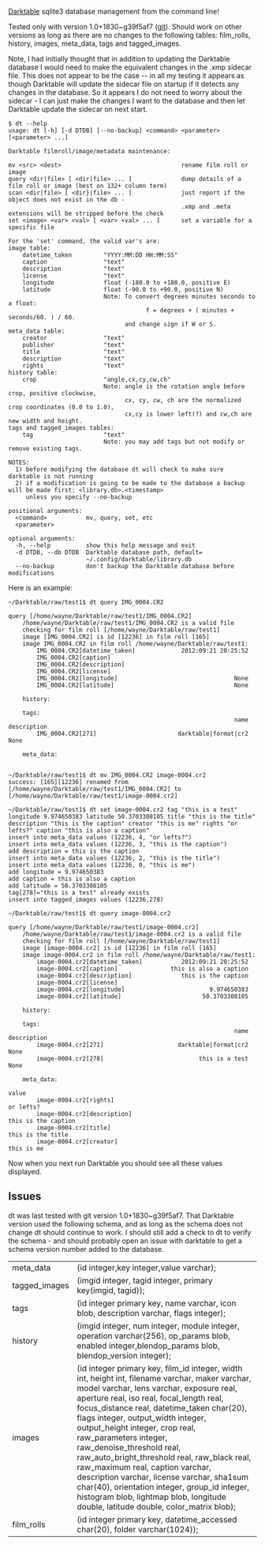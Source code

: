 [Darktable](http://www.darktable.org) sqlite3 database management from
the command line!

Tested only with version 1.0+1830~g39f5af7 ([git](http://github.com/darktable-org/darktable)).  Should work on other versions as long as there are no
changes to the following tables:  film_rolls, history, images, meta_data,
tags and tagged_images.

Note, I had initially thought that in addition to updating the Darktable
database I would need to make the equivalent changes in the .xmp sidecar
file.  This does not appear to be the case -- in all my testing it appears
as though Darktable will update the sidecar file on startup if it 
detects any changes in the database. So it appears I do not need to worry
about the sidecar - I can just make the changes I want to the database 
and then let Darktable update the sidecar on next start.

```
$ dt --help
usage: dt [-h] [-d DTDB] [--no-backup] <command> <parameter> [<parameter> ...]

Darktable filmroll/image/metadata maintenance:

mv <src> <dest>                                  rename film roll or image
query <dir|file> [ <dir|file> ... ]              dump details of a film roll or image (best on 132+ column term)
scan <dir|file> [ <dir}|file> ... ]              just report if the object does not exist in the db - 
                                                 .xmp and .meta extensions will be stripped before the check
set <image> <var> <val> [ <var> <val> ... ]      set a variable for a specific file

For the 'set' command, the valid var's are:
image table:
    datetime_taken         "YYYY:MM:DD HH:MM:SS"
    caption                "text"
    description            "text"
    license                "text"
    longitude              float (-180.0 to +180.0, positive E)
    latitude               float (-90.0 to +90.0, positive N)
                           Note: To convert degrees minutes seconds to a float: 
                                       f = degrees + ( minutes + seconds/60. ) / 60.
                                 and change sign if W or S.
meta_data table:
    creator                "text"
    publisher              "text"
    title                  "text"
    description            "text"
    rights                 "text"
history table:
    crop                   "angle,cx,cy,cw,ch"
                           Note: angle is the rotation angle before crop, positive clockwise,
                                 cx, cy, cw, ch are the normalized crop coordinates (0.0 to 1.0),
                                 cx,cy is lower left(?) and cw,ch are new width and height.
tags and tagged_images tables:
    tag                    "text"
                           Note: you may add tags but not modify or remove existing tags.

NOTES:
  1) before modifying the database dt will check to make sure darktable is not running
  2) if a modification is going to be made to the database a backup will be made first: <library.db>.<timestamp>
     unless you specify --no-backup

positional arguments:
  <command>           mv, query, set, etc
  <parameter>

optional arguments:
  -h, --help          show this help message and exit
  -d DTDB, --db DTDB  Darktable database path, default=
                      ~/.config/darktable/library.db
  --no-backup         don't backup the Darktable database before modifications
```

Here is an example:

```
~/Darktable/raw/test1$ dt query IMG_0004.CR2

query [/home/wayne/Darktable/raw/test1/IMG_0004.CR2]
	/home/wayne/Darktable/raw/test1/IMG_0004.CR2 is a valid file
	checking for film roll [/home/wayne/Darktable/raw/test1]
	image [IMG_0004.CR2] is id [12236] in film roll [165]
	image IMG_0004.CR2 in film roll /home/wayne/Darktable/raw/test1:
		IMG_0004.CR2[datetime_taken]             2012:09:21 20:25:52
		IMG_0004.CR2[caption]                                       
		IMG_0004.CR2[description]                                   
		IMG_0004.CR2[license]                                       
		IMG_0004.CR2[longitude]                                 None
		IMG_0004.CR2[latitude]                                  None

	history:

	tags:
		                                                        name                   description
		IMG_0004.CR2[271]                       darktable|format|cr2                          None

	meta_data:


~/Darktable/raw/test1$ dt mv IMG_0004.CR2 image-0004.cr2
success: [165][12236] renamed from [/home/wayne/Darktable/raw/test1/IMG_0004.CR2] to [/home/wayne/Darktable/raw/test1/image-0004.cr2]

~/Darktable/raw/test1$ dt set image-0004.cr2 tag "this is a test" longitude 9.974650383 latitude 50.3703308105 title "this is the title" description "this is the caption" creator "this is me" rights "or lefts?" caption "this is also a caption"
insert into meta_data values (12236, 4, "or lefts?")
insert into meta_data values (12236, 3, "this is the caption")
add description = this is the caption
insert into meta_data values (12236, 2, "this is the title")
insert into meta_data values (12236, 0, "this is me")
add longitude = 9.974650383
add caption = this is also a caption
add latitude = 50.3703308105
tag[278]="this is a test" already exists
insert into tagged_images values (12236,278)

~/Darktable/raw/test1$ dt query image-0004.cr2

query [/home/wayne/Darktable/raw/test1/image-0004.cr2]
	/home/wayne/Darktable/raw/test1/image-0004.cr2 is a valid file
	checking for film roll [/home/wayne/Darktable/raw/test1]
	image [image-0004.cr2] is id [12236] in film roll [165]
	image image-0004.cr2 in film roll /home/wayne/Darktable/raw/test1:
		image-0004.cr2[datetime_taken]           2012:09:21 20:25:52
		image-0004.cr2[caption]               this is also a caption
		image-0004.cr2[description]              this is the caption
		image-0004.cr2[license]                                     
		image-0004.cr2[longitude]                        9.974650383
		image-0004.cr2[latitude]                       50.3703308105

	history:

	tags:
		                                                        name                   description
		image-0004.cr2[271]                     darktable|format|cr2                          None
		image-0004.cr2[278]                           this is a test                          None

	meta_data:
		                                                                                     value
		image-0004.cr2[rights]                                                           or lefts?
		image-0004.cr2[description]                                            this is the caption
		image-0004.cr2[title]                                                    this is the title
		image-0004.cr2[creator]                                                         this is me

```

Now when you next run Darktable you should see all these values displayed.


## Issues

dt was last tested with git version 1.0+1830~g39f5af7.  That Darktable version used the
following schema, and as long as the schema does not change dt should continue to work.
I should still add a check to dt to verify the schema - and should probably open an issue
with darktable to get a schema version number added to the database.

<table>
	<tr>
		<td>meta_data</td>
		<td>(id integer,key integer,value varchar);</td>
	</tr>
	<tr>
		<td>tagged_images</td>
		<td>(imgid integer, tagid integer, primary key(imgid, tagid));</td>
	</tr>
	<tr>
		<td>tags</td>
		<td>(id integer primary key, name varchar, icon blob, description varchar, flags integer);</td>
	</tr>
	<tr>
		<td>history</td>
		<td>(imgid integer, num integer, module integer, operation varchar(256), op_params blob, enabled integer,blendop_params blob, blendop_version integer);</td>
	</tr>
	<tr>
		<td>images</td>
		<td>(id integer primary key, film_id integer, width int, height int, filename varchar, 
		maker varchar, model varchar, lens varchar, exposure real, aperture real, iso real, 
		focal_length real, focus_distance real, datetime_taken char(20), flags integer, 
		output_width integer, output_height integer, crop real, raw_parameters integer, 
		raw_denoise_threshold real, raw_auto_bright_threshold real, raw_black real, raw_maximum real, 
		caption varchar, description varchar, license varchar, sha1sum char(40), orientation integer, 
		group_id integer, histogram blob, lightmap blob, longitude double, latitude double, 
		color_matrix blob);</td>
	<tr>
		<td>film_rolls</td>
		<td>(id integer primary key, datetime_accessed char(20), folder varchar(1024));</td>
	</tr>
</table>  

